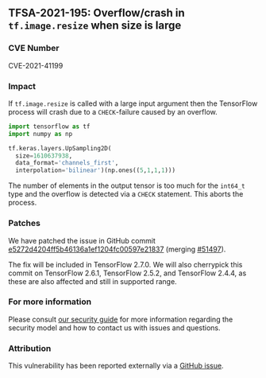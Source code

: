 ## TFSA-2021-195: Overflow/crash in `tf.image.resize` when size is large

### CVE Number
CVE-2021-41199

### Impact
If `tf.image.resize` is called with a large input argument then the TensorFlow process will crash due to a `CHECK`-failure caused by an overflow.

```python
import tensorflow as tf
import numpy as np

tf.keras.layers.UpSampling2D(
  size=1610637938,
  data_format='channels_first',
  interpolation='bilinear')(np.ones((5,1,1,1)))
```

The number of elements in the output tensor is too much for the `int64_t` type and the overflow is detected via a `CHECK` statement. This aborts the process.

### Patches
We have patched the issue in GitHub commit [e5272d4204ff5b46136a1ef1204fc00597e21837](https://github.com/galeone/tensorflow/commit/e5272d4204ff5b46136a1ef1204fc00597e21837) (merging [#51497](https://github.com/galeone/tensorflow/pull/51497)).

The fix will be included in TensorFlow 2.7.0. We will also cherrypick this commit on TensorFlow 2.6.1, TensorFlow 2.5.2, and TensorFlow 2.4.4, as these are also affected and still in supported range.

### For more information
Please consult [our security guide](https://github.com/galeone/tensorflow/blob/master/SECURITY.md) for more information regarding the security model and how to contact us with issues and questions.

### Attribution
This vulnerability has been reported externally via a [GitHub issue](https://github.com/galeone/tensorflow/issues/46914).

